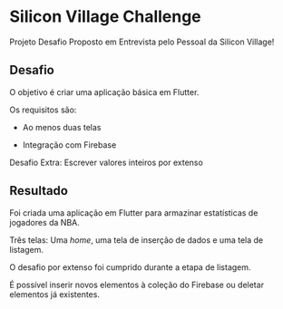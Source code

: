 # Silicon Village Challenge

Projeto Desafio Proposto em Entrevista pelo Pessoal da Silicon Village!



## Desafio

O objetivo é criar uma aplicação básica em Flutter.

Os requisitos são: 

- Ao menos duas telas

- Integração com Firebase

Desafio Extra: Escrever valores inteiros por extenso

## Resultado

Foi criada uma aplicação em Flutter para armazinar estatísticas de jogadores da NBA.

Três telas: Uma *home*, uma tela de inserção de dados e uma tela de listagem.

O desafio por extenso foi cumprido durante a etapa de listagem.

É possível inserir novos elementos à coleção do Firebase ou deletar elementos já existentes.
